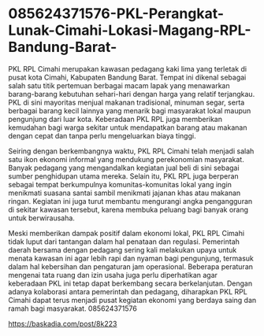 # 085624371576-PKL-Perangkat-Lunak-Cimahi-Lokasi-Magang-RPL-Bandung-Barat-
PKL RPL Cimahi merupakan kawasan pedagang kaki lima yang terletak di pusat kota Cimahi, Kabupaten Bandung Barat. Tempat ini dikenal sebagai salah satu titik pertemuan berbagai macam lapak yang menawarkan barang-barang kebutuhan sehari-hari dengan harga yang relatif terjangkau. PKL di sini mayoritas menjual makanan tradisional, minuman segar, serta berbagai barang kecil lainnya yang menarik bagi masyarakat lokal maupun pengunjung dari luar kota. Keberadaan PKL RPL juga memberikan kemudahan bagi warga sekitar untuk mendapatkan barang atau makanan dengan cepat dan tanpa perlu mengeluarkan biaya tinggi.

Seiring dengan berkembangnya waktu, PKL RPL Cimahi telah menjadi salah satu ikon ekonomi informal yang mendukung perekonomian masyarakat. Banyak pedagang yang mengandalkan kegiatan jual beli di sini sebagai sumber penghidupan utama mereka. Selain itu, PKL RPL juga berperan sebagai tempat berkumpulnya komunitas-komunitas lokal yang ingin menikmati suasana santai sambil menikmati jajanan khas atau makanan ringan. Kegiatan ini juga turut membantu mengurangi angka pengangguran di sekitar kawasan tersebut, karena membuka peluang bagi banyak orang untuk berwirausaha.

Meski memberikan dampak positif dalam ekonomi lokal, PKL RPL Cimahi tidak luput dari tantangan dalam hal penataan dan regulasi. Pemerintah daerah bersama dengan pedagang sering kali melakukan upaya untuk menata kawasan ini agar lebih rapi dan nyaman bagi pengunjung, termasuk dalam hal kebersihan dan pengaturan jam operasional. Beberapa peraturan mengenai tata ruang dan izin usaha juga perlu diperhatikan agar keberadaan PKL ini tetap dapat berkembang secara berkelanjutan. Dengan adanya kolaborasi antara pemerintah dan pedagang, diharapkan PKL RPL Cimahi dapat terus menjadi pusat kegiatan ekonomi yang berdaya saing dan ramah bagi masyarakat.
085624371576

https://baskadia.com/post/8k223
